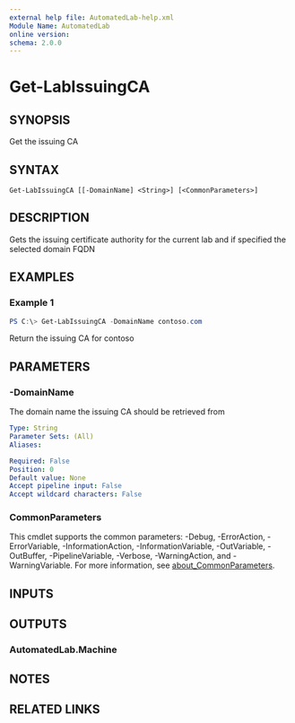 ```yaml
---
external help file: AutomatedLab-help.xml
Module Name: AutomatedLab
online version:
schema: 2.0.0
---
```


# Get-LabIssuingCA

## SYNOPSIS
Get the issuing CA

## SYNTAX

```
Get-LabIssuingCA [[-DomainName] <String>] [<CommonParameters>]
```

## DESCRIPTION
Gets the issuing certificate authority for the current lab and if specified the selected domain FQDN

## EXAMPLES

### Example 1
```powershell
PS C:\> Get-LabIssuingCA -DomainName contoso.com
```

Return the issuing CA for contoso

## PARAMETERS

### -DomainName
The domain name the issuing CA should be retrieved from

```yaml
Type: String
Parameter Sets: (All)
Aliases:

Required: False
Position: 0
Default value: None
Accept pipeline input: False
Accept wildcard characters: False
```

### CommonParameters
This cmdlet supports the common parameters: -Debug, -ErrorAction, -ErrorVariable, -InformationAction, -InformationVariable, -OutVariable, -OutBuffer, -PipelineVariable, -Verbose, -WarningAction, and -WarningVariable. For more information, see [about_CommonParameters](http://go.microsoft.com/fwlink/?LinkID=113216).

## INPUTS

## OUTPUTS

### AutomatedLab.Machine
## NOTES

## RELATED LINKS
